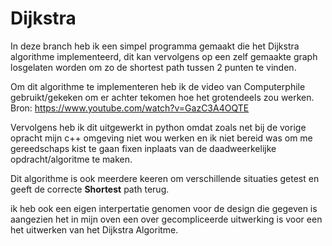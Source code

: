 # Dijkstra

In deze branch heb ik een simpel programma gemaakt die het Dijkstra algorithme implementeerd, dit kan vervolgens op een zelf gemaakte graph losgelaten worden om zo de shortest path tussen 2 punten te vinden.

Om dit algorithme te implementeren heb ik de video van Computerphile gebruikt/gekeken om er achter tekomen hoe het grotendeels zou werken.
Bron: https://www.youtube.com/watch?v=GazC3A4OQTE

Vervolgens heb ik dit uitgewerkt in python omdat zoals net bij de vorige opracht mijn c++ omgeving niet wou werken en ik niet bereid was om me gereedschaps kist te gaan fixen inplaats van de daadweerkelijke opdracht/algoritme te maken.

Dit algorithme is ook meerdere keeren om verschillende situaties getest en geeft de correcte **Shortest** path terug.

ik heb ook een eigen interpertatie genomen voor de design die gegeven is aangezien het in mijn oven een over gecompliceerde uitwerking is voor een het uitwerken van het Dijkstra Algoritme.
